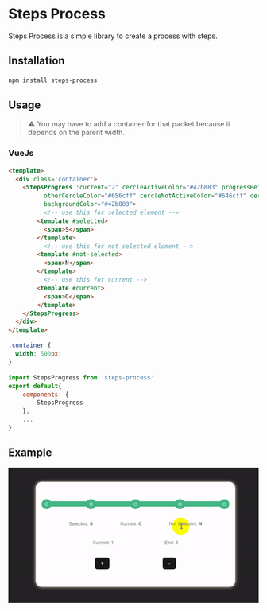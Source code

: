 # Steps Process
<!-- description -->
Steps Process is a simple library to create a process with steps.

## Installation

```bash
npm install steps-process
```

## Usage

> ⚠ You may have to add a container for that packet because it depends on the parent width.

### VueJs

```html
<template>
  <div class='container'>
    <StepsProgress :current="2" cercleActiveColor="#42b883" progressHeight="8px" cercleHeight="30px"
          otherCercleColor="#656cff" cercleNotActiveColor="#646cff" cercleWidth="30px" backgroundHeight="10px" :end="5"
          backgroundColor="#42b883">
          <!-- use this for selected element -->
        <template #selected>
          <span>S</span>
        </template>
          <!-- use this for not selected element -->
        <template #not-selected>
          <span>N</span>
        </template>
          <!-- use this for current -->
        <template #current>
          <span>C</span>
        </template>
    </StepsProgress>
  </div>
</template>
```

```css
.container {
  width: 500px;
}
```

```js
import StepsProgress from 'steps-process'
export default{
    components: {
        StepsProgress
    },
    ...
}
```

## Example

<!-- gif-->
![Exampls](./Files/videos/exampels.gif)
